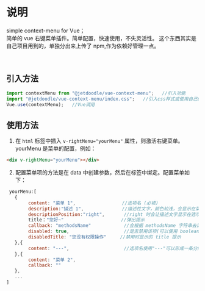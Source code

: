 # 说明

simple context-menu for Vue；  
简单的 vue 右键菜单插件。简单配置，快速使用，不失灵活性。
这个东西其实是自己项目用到的，单独分出来上传了 npm,作为依赖好管理一点。

<br>

## 引入方法

```JavaScript
import contextMenu from "@jetdoodle/vue-context-menu";   //引入功能
import "@jetdoodle/vue-context-menu/index.css";   //引入css样式或使用自己的样式
Vue.use(contextMenu);   //Vue调用
```

## 使用方法

1. 在 `html` 标签中插入 `v-rightMenu="yourMenu"` 属性，则激活右键菜单。yourMenu 是菜单的配置，例如：

```html
<div v-rightMenu="yourMenu"></div>
```

2. 配置菜单项的方法是在 data 中创建参数，然后在标签中绑定。配置菜单如下：

```JavaScript
 yourMenu:[
   {
        content: "菜单 1",                 //选项名 (必填)
        description:"描述 1",              //描述性文字，颜色较浅，会显示在菜单的下一行或右侧
        descriptionPosition:"right",       //right 时会让描述文字显示在选项名的右侧，如果没有此属性或值不为 right，则描述文字会显示在下一行
        title："您好~"                     //弹出提示
        callback: "methodsName"            //会根据 methodsName 字符串去调用当前 Vue 组件的 methods 中的方法
        disabled: true,                    //是否禁用该项(可以使用 boolean 或者判断式，如：1 > 0)
        disabledTitle: "您没有权限操作"     //禁用时显示的 title 提示
   },{
        content: "---",                    //选项名使用"---"可以形成一条分隔线
   },{
        content: "菜单 2",
        callback: ""
   },
   ...
]
```

